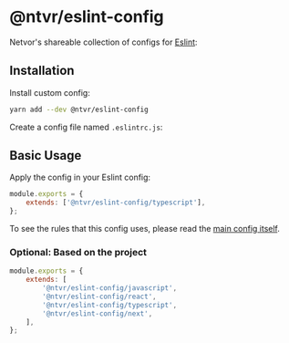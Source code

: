 # @ntvr/eslint-config

Netvor's shareable collection of configs for [Eslint]:

## Installation

Install custom config:

```bash
yarn add --dev @ntvr/eslint-config
```

Create a config file named `.eslintrc.js`:

## Basic Usage

Apply the config in your Eslint config:

```javascript
module.exports = {
	extends: ['@ntvr/eslint-config/typescript'],
};
```

To see the rules that this config uses, please read the
[main config itself](./.eslintrc.js).

### Optional: Based on the project

```javascript
module.exports = {
	extends: [
		'@ntvr/eslint-config/javascript', 
		'@ntvr/eslint-config/react', 
		'@ntvr/eslint-config/typescript', 
		'@ntvr/eslint-config/next', 
	],
};
```

[Eslint]: https://github.com/eslint/eslint
[Eslint config]: https://github.com/ntvr/eslint-config